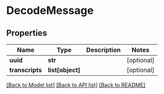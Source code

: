 # DecodeMessage

## Properties
Name | Type | Description | Notes
------------ | ------------- | ------------- | -------------
**uuid** | **str** |  | [optional] 
**transcripts** | **list[object]** |  | [optional] 

[[Back to Model list]](../README.md#documentation-for-models) [[Back to API list]](../README.md#documentation-for-api-endpoints) [[Back to README]](../README.md)



